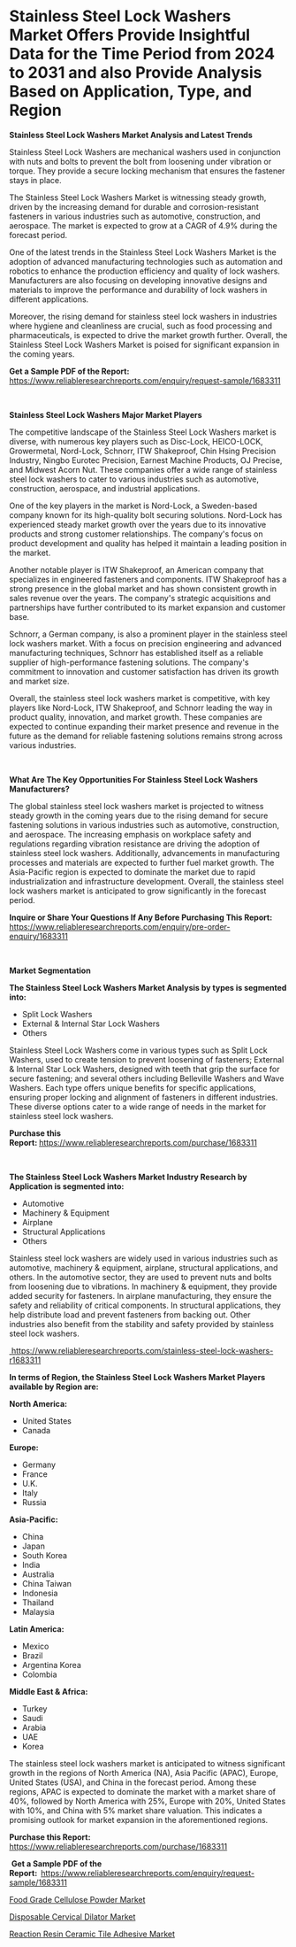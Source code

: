 <p><h1>Stainless Steel Lock Washers Market Offers Provide Insightful Data for the Time Period from 2024 to 2031 and also Provide Analysis Based on Application, Type, and Region</h1></p><p><strong>Stainless Steel Lock Washers Market Analysis and Latest Trends</strong></p>
<p><p>Stainless Steel Lock Washers are mechanical washers used in conjunction with nuts and bolts to prevent the bolt from loosening under vibration or torque. They provide a secure locking mechanism that ensures the fastener stays in place. </p><p>The Stainless Steel Lock Washers Market is witnessing steady growth, driven by the increasing demand for durable and corrosion-resistant fasteners in various industries such as automotive, construction, and aerospace. The market is expected to grow at a CAGR of 4.9% during the forecast period.</p><p>One of the latest trends in the Stainless Steel Lock Washers Market is the adoption of advanced manufacturing technologies such as automation and robotics to enhance the production efficiency and quality of lock washers. Manufacturers are also focusing on developing innovative designs and materials to improve the performance and durability of lock washers in different applications.</p><p>Moreover, the rising demand for stainless steel lock washers in industries where hygiene and cleanliness are crucial, such as food processing and pharmaceuticals, is expected to drive the market growth further. Overall, the Stainless Steel Lock Washers Market is poised for significant expansion in the coming years.</p></p>
<p><strong>Get a Sample PDF of the Report:&nbsp;</strong> <a href="https://www.reliableresearchreports.com/enquiry/request-sample/1683311">https://www.reliableresearchreports.com/enquiry/request-sample/1683311</a></p>
<p>&nbsp;</p>
<p><strong>Stainless Steel Lock Washers Major Market Players</strong></p>
<p><p>The competitive landscape of the Stainless Steel Lock Washers market is diverse, with numerous key players such as Disc-Lock, HEICO-LOCK, Growermetal, Nord-Lock, Schnorr, ITW Shakeproof, Chin Hsing Precision Industry, Ningbo Eurotec Precision, Earnest Machine Products, OJ Precise, and Midwest Acorn Nut. These companies offer a wide range of stainless steel lock washers to cater to various industries such as automotive, construction, aerospace, and industrial applications.</p><p>One of the key players in the market is Nord-Lock, a Sweden-based company known for its high-quality bolt securing solutions. Nord-Lock has experienced steady market growth over the years due to its innovative products and strong customer relationships. The company's focus on product development and quality has helped it maintain a leading position in the market.</p><p>Another notable player is ITW Shakeproof, an American company that specializes in engineered fasteners and components. ITW Shakeproof has a strong presence in the global market and has shown consistent growth in sales revenue over the years. The company's strategic acquisitions and partnerships have further contributed to its market expansion and customer base.</p><p>Schnorr, a German company, is also a prominent player in the stainless steel lock washers market. With a focus on precision engineering and advanced manufacturing techniques, Schnorr has established itself as a reliable supplier of high-performance fastening solutions. The company's commitment to innovation and customer satisfaction has driven its growth and market size.</p><p>Overall, the stainless steel lock washers market is competitive, with key players like Nord-Lock, ITW Shakeproof, and Schnorr leading the way in product quality, innovation, and market growth. These companies are expected to continue expanding their market presence and revenue in the future as the demand for reliable fastening solutions remains strong across various industries.</p></p>
<p>&nbsp;</p>
<p><strong>What Are The Key Opportunities For Stainless Steel Lock Washers Manufacturers?</strong></p>
<p><p>The global stainless steel lock washers market is projected to witness steady growth in the coming years due to the rising demand for secure fastening solutions in various industries such as automotive, construction, and aerospace. The increasing emphasis on workplace safety and regulations regarding vibration resistance are driving the adoption of stainless steel lock washers. Additionally, advancements in manufacturing processes and materials are expected to further fuel market growth. The Asia-Pacific region is expected to dominate the market due to rapid industrialization and infrastructure development. Overall, the stainless steel lock washers market is anticipated to grow significantly in the forecast period.</p></p>
<p><strong>Inquire or Share Your Questions If Any Before Purchasing This Report:</strong> <a href="https://www.reliableresearchreports.com/enquiry/pre-order-enquiry/1683311">https://www.reliableresearchreports.com/enquiry/pre-order-enquiry/1683311</a></p>
<p>&nbsp;</p>
<p><strong>Market Segmentation</strong></p>
<p><strong>The Stainless Steel Lock Washers Market Analysis by types is segmented into:</strong></p>
<p><ul><li>Split Lock Washers</li><li>External & Internal Star Lock Washers</li><li>Others</li></ul></p>
<p><p>Stainless Steel Lock Washers come in various types such as Split Lock Washers, used to create tension to prevent loosening of fasteners; External & Internal Star Lock Washers, designed with teeth that grip the surface for secure fastening; and several others including Belleville Washers and Wave Washers. Each type offers unique benefits for specific applications, ensuring proper locking and alignment of fasteners in different industries. These diverse options cater to a wide range of needs in the market for stainless steel lock washers.</p></p>
<p><strong>Purchase this Report:&nbsp;</strong><a href="https://www.reliableresearchreports.com/purchase/1683311">https://www.reliableresearchreports.com/purchase/1683311</a></p>
<p>&nbsp;</p>
<p><strong>The Stainless Steel Lock Washers Market Industry Research by Application is segmented into:</strong></p>
<p><ul><li>Automotive</li><li>Machinery & Equipment</li><li>Airplane</li><li>Structural Applications</li><li>Others</li></ul></p>
<p><p>Stainless steel lock washers are widely used in various industries such as automotive, machinery & equipment, airplane, structural applications, and others. In the automotive sector, they are used to prevent nuts and bolts from loosening due to vibrations. In machinery & equipment, they provide added security for fasteners. In airplane manufacturing, they ensure the safety and reliability of critical components. In structural applications, they help distribute load and prevent fasteners from backing out. Other industries also benefit from the stability and safety provided by stainless steel lock washers.</p></p>
<p><a href="https://www.reliableresearchreports.com/stainless-steel-lock-washers-r1683311">&nbsp;https://www.reliableresearchreports.com/stainless-steel-lock-washers-r1683311</a></p>
<p><strong>In terms of Region, the Stainless Steel Lock Washers Market Players available by Region are:</strong></p>
<p>
    <p> <strong> North America: </strong>
        <ul>
            <li>United States</li>
            <li>Canada</li>
        </ul>
        </p> 
    <p> <strong> Europe: </strong>
        <ul>
            <li>Germany</li>
            <li>France</li>
            <li>U.K.</li>
            <li>Italy</li>
            <li>Russia</li>
        </ul>
        </p> 
    <p> <strong> Asia-Pacific: </strong>
        <ul>
            <li>China</li>
            <li>Japan</li>
            <li>South Korea</li>
            <li>India</li>
            <li>Australia</li>
            <li>China Taiwan</li>
            <li>Indonesia</li>
            <li>Thailand</li>
            <li>Malaysia</li>
        </ul>
        </p> 
    <p> <strong> Latin America: </strong>
        <ul>
            <li>Mexico</li>
            <li>Brazil</li>
            <li>Argentina Korea</li>
            <li>Colombia</li>
        </ul>
        </p> 
    <p> <strong> Middle East & Africa: </strong>
        <ul>
            <li>Turkey</li>
            <li>Saudi</li>
            <li>Arabia</li>
            <li>UAE</li>
            <li>Korea</li>
        </ul>
    </p>
    </p>
<p><p>The stainless steel lock washers market is anticipated to witness significant growth in the regions of North America (NA), Asia Pacific (APAC), Europe, United States (USA), and China in the forecast period. Among these regions, APAC is expected to dominate the market with a market share of 40%, followed by North America with 25%, Europe with 20%, United States with 10%, and China with 5% market share valuation. This indicates a promising outlook for market expansion in the aforementioned regions.</p></p>
<p><strong>Purchase this Report: </strong><a href="https://www.reliableresearchreports.com/purchase/1683311">https://www.reliableresearchreports.com/purchase/1683311</a></p>
<p>&nbsp;<strong>Get a Sample PDF of the Report:&nbsp;&nbsp;</strong><a href="https://www.reliableresearchreports.com/enquiry/request-sample/1683311">https://www.reliableresearchreports.com/enquiry/request-sample/1683311</a></p>
<p><strong></strong></p>
<p><p><a href="https://github.com/hskmn/Market-Research-Report-List-1/blob/main/food-grade-cellulose-powder-market.md">Food Grade Cellulose Powder Market</a></p><p><a href="https://github.com/caylechardson65746/Market-Research-Report-List-1/blob/main/disposable-cervical-dilator-market.md">Disposable Cervical Dilator Market</a></p><p><a href="https://github.com/victorialyman98067/Market-Research-Report-List-1/blob/main/reaction-resin-ceramic-tile-adhesive-market.md">Reaction Resin Ceramic Tile Adhesive Market</a></p></p>